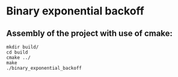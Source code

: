 # Binary exponential backoff
## Assembly of the project with use of cmake:
```
mkdir build/
cd build
cmake ../
make
./binary_exponential_backoff
```
